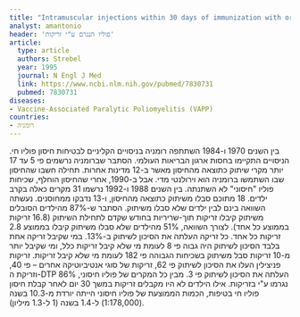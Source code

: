 ```yaml
---
title: "Intramuscular injections within 30 days of immunization with oral poliovirus vaccine--a risk factor for vaccine-associated paralytic poliomyelitis"
analyst: amantonio
header: 'פוליו הנגרם ע"י זריקות'
article:
  type: article
  authors: Strebel
  year: 1995
  journal: N Engl J Med
  link: https://www.ncbi.nlm.nih.gov/pubmed/7830731
  pubmed: 7830731
diseases:
- Vaccine-Associated Paralytic Poliomyelitis (VAPP)
countries:
- רומניה
---
```


בין השנים 1970 ו-1984 השתתפה רומניה בניסויים הקליניים לבטיחות חיסון פוליו חי. הניסויים התקיימו בחסות ארגון הבריאות העולמי. הסתבר שברומניה נרשמים פי 5 עד 17 יותר מקרי שיתוק כתוצאה מהחיסון מאשר ב-12 מדינות אחרות. תחילה חשבו שהחיסון שבו השתמשו ברומניה הוא וירולנטי מדי. אבל ב-1990, אחרי שהחיסון הוחלף, שכיחות פוליו "חיסוני" לא השתנתה.
בין השנים 1988 ו-1992 נרשמו 31 מקרים כאלה בקרב ילדים. 18 מתוכם סבלו משיתוק כתוצאה מהחיסון, ו-13 נדבקו ממחוסנים. נעשתה השוואה בינם לבין ילדים שלא סבלו משיתוק.
הסתבר ש-87% מהילדים הסובלים משיתוק קיבלו זריקות תוך-שריריות בחודש שקדם לתחילת השיתוק (16.8 זריקות בממוצע כל אחד). לצורך השוואה, 51% מהילדים שלא סבלו משיתוק קיבלו בממוצע 2.8 זריקות כל אחד. כל זריקה העלתה את הסיכון לשיתוק ב-13%. במי שקיבל זריקה אחת בלבד הסיכון לשיתוק היה גבוה פי 8 לעומת מי שלא קיבל זריקות כלל, ומי שקיבל יותר מ-10 זריקות סבל משיתוק בשכיחות הגבוהה פי 182 לעומת מי שלא קיבל זריקות.
זריקות פניצילין העלו את הסיכון לשיתוק פי 62, זריקות של סוגי אנטיביוטיקה אחרים – פי 40, וזריקת ה-DTP העלתה את הסיכון לשיתוק פי 3.
מבין כל המקרים של פוליו חיסוני, 86% נגרמו ע"י בזריקות. אילו הילדים לא היו מקבלים זריקות במשך 30 יום לאחר קבלת חיסון פוליו חי בטיפות, הכמות הממוצעת של פוליו חיסוני הייתה יורדת מ-10.3 בשנה (1:178,000) ל-1.4 בשנה (1 ל-1.3 מיליון).
